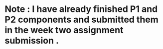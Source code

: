 # Note : I have already finished P1 and P2 components and submitted them in the week two assignment submission .
